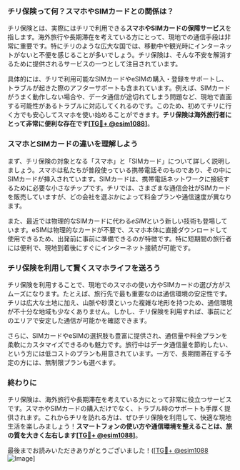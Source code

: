 ### チリ保険って何？スマホやSIMカードとの関係は？

チリ保険とは、実際にはチリで利用できる**スマホやSIMカードの保障サービス**を指します。海外旅行や長期滞在を考えている方にとって、現地での通信手段は非常に重要です。特にチリのような広大な国では、移動中や観光時にインターネットがないと不便を感じることが多いでしょう。チリ保険は、そんな不安を解消するために提供されるサービスの一つとして注目されています。

具体的には、チリで利用可能なSIMカードやeSIMの購入・登録をサポートし、トラブルが起きた際のアフターサポートも含まれています。例えば、SIMカードがうまく動作しない場合や、データ通信が途切れてしまう問題など、現地で直面する可能性があるトラブルに対応してくれるのです。このため、初めてチリに行く方でも安心してスマホを使い始めることができます。**チリ保険は海外旅行者にとって非常に便利な存在です[[TG💪+ @esim1088](https://t.me/s/esim1088)]**。

### スマホとSIMカードの違いを理解しよう

まず、チリ保険の対象となる「スマホ」と「SIMカード」について詳しく説明しましょう。スマホは私たちが普段使っている携帯電話そのものであり、その中にSIMカードが挿入されています。SIMカードは、携帯電話ネットワークに接続するために必要な小さなチップです。チリでは、さまざまな通信会社がSIMカードを販売していますが、どの会社を選ぶかによって料金プランや通信速度が異なります。

また、最近では物理的なSIMカードに代わる*eSIM*という新しい技術も登場しています。eSIMは物理的なカードが不要で、スマホ本体に直接ダウンロードして使用できるため、出発前に事前に準備できるのが特徴です。特に短期間の旅行者には便利で、現地到着後にすぐにインターネット接続が可能です。

### チリ保険を利用して賢くスマホライフを送ろう

チリ保険を利用することで、現地でのスマホの使い方やSIMカードの選び方がスムーズになります。たとえば、旅行先で最も重要なのは通信環境の安定性です。チリは広大な土地に加え、山脈や砂漠といった複雑な地形を持つため、通信環境が不十分な地域も少なくありません。しかし、チリ保険を利用すれば、事前にどのエリアで安定した通信が可能かを確認できます。

さらに、SIMカードやeSIMの選択肢も豊富に提供され、通信量や料金プランを柔軟にカスタマイズできるのも魅力です。旅行中はデータ通信量を節約したい、という方には低コストのプランも用意されています。一方で、長期間滞在する予定の方には、無制限プランも選べます。

### 終わりに

チリ保険は、海外旅行や長期滞在を考えている方にとって非常に役立つサービスです。スマホやSIMカードの購入だけでなく、トラブル時のサポートも手厚く提供されます。これからチリを訪れる方は、ぜひチリ保険を利用して、快適な現地生活を楽しみましょう！**スマートフォンの使い方や通信環境を整えることは、旅の質を大きく左右します[[TG💪+ @esim1088](https://t.me/s/esim1088)]**。

最後までお読みいただきありがとうございました！([[TG💪+ @esim1088](https://t.me/s/esim1088) ![Image](https://i.postimg.cc/Y0z9fWf4/image.png)]